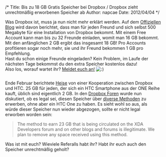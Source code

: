 /*
Title: Bis zu 18 GB Gratis Speicher bei Dropbox / Dropbox zieht unrechtmäßig erworbenen Speicher ab
Author: napcae
Date: 2012/04/04
*/

Was Dropbox ist, muss ja nun nicht mehr erklärt werden. Auf dem [Offiziellen Blog][1] wird davon berichtet, dass man für jeden Freund und sich selbst 500 Megabyte für eine Installation von Dropbox bekommt. Mit einem Free Account kann man bis zu 32 Freunde einladen, womit man 16 GB bekommt. Mit den anfänglichen 2 GB ergibt das insgesamt 18 GB! Pro Accounts profitieren sogar noch mehr, sie und ihr Freund bekommen 1 GB pro Empfehlung.  
Hast du schon einige Freunde eingeladen? Kein Problem, im Laufe der nächsten Tage bekommst du den extra Speicher kostenlos dazu!  
Also los, worauf wartet ihr? [Meldet euch an!][2] <img src='http://198.211.112.164/wp-includes/images/smilies/icon_smile.gif' alt=':)' class='wp-smiley' /> 

[<img class="aligncenter" src="http://dl.dropbox.com/u/27400983/giftbox.PNG" alt="" />][2]

Ende Februar berichtete [Heise][3] von einer Kooperation zwischen Dropbox und HTC. 25 GB für jeden, der sich ein HTC Smartphone aus der ONE Reihe kauft, üblich sind eigentlich 2 GB. In den [Dropbox Foren][4] wurde nun diskutiert, ob es legal sei, diesen Speicher über [diverse Methoden][5] zu erwerben, ohne aber ein HTC One zu haben. Es sieht wohl so aus, als würde dieser Speicher nun wieder abgezogen, sollte er nicht legal erworben worden sein:

> The method to earn 23 GB that is being circulated on the XDA Developers forum and on other blogs and forums is illegitimate. We plan to remove any space received using this method. 

Was ist mit euch? Wieviele Referalls habt ihr? Habt ihr euch auch den Speicher unrechtmäßig geholt?

 [1]: http://blog.dropbox.com/?p=1096
 [2]: http://db.tt/dJnqd8N
 [3]: http://www.heise.de/mobil/meldung/Dreimal-One-von-HTC-1443013.html
 [4]: http://forums.dropbox.com/topic.php?id=57089
 [5]: http://www.cnet.de/blogs/mobile/android/41563542/htc_one_s__x_v_dropbox_speicher_update_auf_25_gbyte_kommt_nicht_so_geht_s.htm